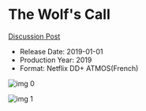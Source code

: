 # The Wolf's Call

[Discussion Post](https://www.avsforum.com/threads/bass-eq-for-filtered-movies.2995212/post-58234030)

* Release Date: 2019-01-01
* Production Year: 2019
* Format: Netflix DD+ ATMOS(French)

![img 0](https://i.imgur.com/XuICBim.jpg)

![img 1](https://i.imgur.com/OG7gQj3.jpg)

